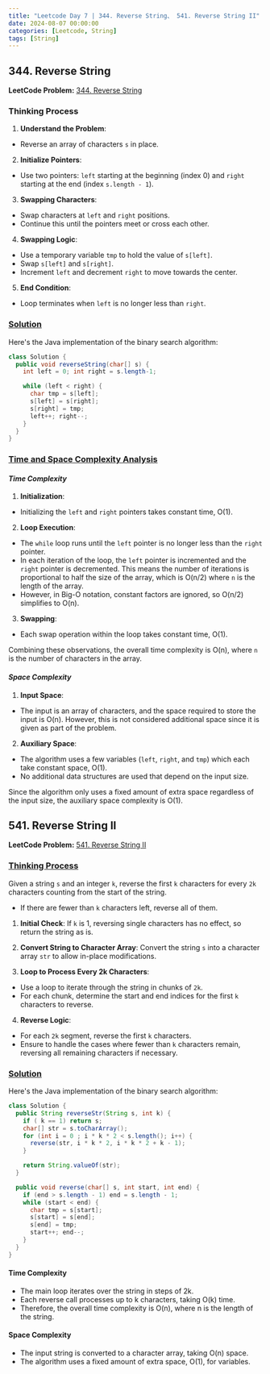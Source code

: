 ```yaml
---
title: "Leetcode Day 7 | 344. Reverse String、 541. Reverse String II"
date: 2024-08-07 00:00:00
categories: [Leetcode, String]
tags: [String]
---
```

## 344. Reverse String
**LeetCode Problem:** [344. Reverse String](https://leetcode.com/problems/reverse-string/description/)

### Thinking Process

1. **Understand the Problem**:
  - Reverse an array of characters `s` in place.

2. **Initialize Pointers**:
  - Use two pointers: `left` starting at the beginning (index 0) and `right` starting at the end (index `s.length - 1`).

3. **Swapping Characters**:
  - Swap characters at `left` and `right` positions.
  - Continue this until the pointers meet or cross each other.

4. **Swapping Logic**:
  - Use a temporary variable `tmp` to hold the value of `s[left]`.
  - Swap `s[left]` and `s[right]`.
  - Increment `left` and decrement `right` to move towards the center.

5. **End Condition**:
  - Loop terminates when `left` is no longer less than `right`.



### <u> Solution </u>

Here's the Java implementation of the binary search algorithm:

```java
class Solution {
  public void reverseString(char[] s) {
    int left = 0; int right = s.length-1;

    while (left < right) {
      char tmp = s[left];
      s[left] = s[right];
      s[right] = tmp;
      left++; right--;
    }
  }
}
```

### <u>Time and Space Complexity Analysis</u>

#### _Time Complexity_
1. **Initialization**:
  - Initializing the `left` and `right` pointers takes constant time, O(1).

2. **Loop Execution**:
  - The `while` loop runs until the `left` pointer is no longer less than the `right` pointer.
  - In each iteration of the loop, the `left` pointer is incremented and the `right` pointer is decremented. This means the number of iterations is proportional to half the size of the array, which is O(n/2) where `n` is the length of the array.
  - However, in Big-O notation, constant factors are ignored, so O(n/2) simplifies to O(n).

3. **Swapping**:
  - Each swap operation within the loop takes constant time, O(1).

Combining these observations, the overall time complexity is O(n), where `n` is the number of characters in the array.

#### _Space Complexity_
1. **Input Space**:
  - The input is an array of characters, and the space required to store the input is O(n). However, this is not considered additional space since it is given as part of the problem.

2. **Auxiliary Space**:
  - The algorithm uses a few variables (`left`, `right`, and `tmp`) which each take constant space, O(1).
  - No additional data structures are used that depend on the input size.

Since the algorithm only uses a fixed amount of extra space regardless of the input size, the auxiliary space complexity is O(1).



## 541. Reverse String II
**LeetCode Problem:** [541. Reverse String II](https://leetcode.com/problems/reverse-string-ii/)


### <u>Thinking Process</u>
Given a string `s` and an integer `k`, reverse the first `k` characters for every `2k` characters counting from the start of the string.

- If there are fewer than `k` characters left, reverse all of them.

1. **Initial Check**: If `k` is 1, reversing single characters has no effect, so return the string as is.

2. **Convert String to Character Array**: Convert the string `s` into a character array `str` to allow in-place modifications.

3. **Loop to Process Every 2k Characters**:
  - Use a loop to iterate through the string in chunks of `2k`.
  - For each chunk, determine the start and end indices for the first `k` characters to reverse.

4. **Reverse Logic**:
  - For each `2k` segment, reverse the first `k` characters.
  - Ensure to handle the cases where fewer than `k` characters remain, reversing all remaining characters if necessary.


### <u> Solution </u>

Here's the Java implementation of the binary search algorithm:

```java
class Solution {
  public String reverseStr(String s, int k) {
    if ( k == 1) return s;
    char[] str = s.toCharArray();
    for (int i = 0 ; i * k * 2 < s.length(); i++) {
      reverse(str, i * k * 2, i * k * 2 + k - 1);
    }

    return String.valueOf(str);
  }

  public void reverse(char[] s, int start, int end) {
    if (end > s.length - 1) end = s.length - 1;
    while (start < end) {
      char tmp = s[start];
      s[start] = s[end];
      s[end] = tmp;
      start++; end--;
    }
  }
}
```

#### Time Complexity

- The main loop iterates over the string in steps of 2k.
- Each reverse call processes up to k characters, taking O(k) time.
- Therefore, the overall time complexity is O(n), where n is the length of the string.
#### Space Complexity

- The input string is converted to a character array, taking O(n) space.
- The algorithm uses a fixed amount of extra space, O(1), for variables.
